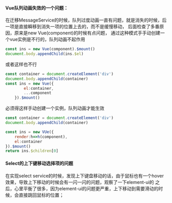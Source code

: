 #### Vue队列动画失效的一个问题：
在迁移MessageService的时候，队列过度动画一直有问题，就是消失的时候，后一项是直接瞬移到消失一项的位置上去的，而不是缓慢移动，
后面检查了多番原因，原来是new Vue(component)的时候有点问题，
通过这种模式手手动创建一个vue实例是不行的，队列动画不起作用
```js
const ins = new Vue(component).$mount()
document.body.appendChild(ins.$el)
```
或者这样也不行
```js
const container = document.createElement('div')
document.body.appendChild(container)
const ins = new Vue({
        el:container,
        ...component
    }).$mount()
```
必须得这样手动创建一个实例，队列动画才能生效

```js
const container = document.createElement('div')
document.body.appendChild(container)

const ins = new VUe({
    render:h=>h(component),
    el:container
}).$mount()
return ins.$children[0]
```


#### Select的上下键移动选择项的问题
在实现select service的时候，发现上下键盘移动的话，由于鼠标也有一个hover效果，导致上下移动的时候会有一闪一闪的问题，观察了一下element-ui的
之后，心里平衡了很多，因为element-ui的问题更严重，上下移动到需要滑动的时候，会直接跳回鼠标的位置；